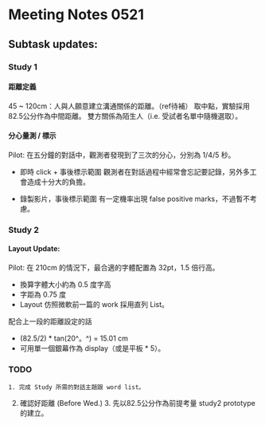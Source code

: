 # Meeting Notes 0521
## Subtask updates:

### Study 1

#### 距離定義

45 ~ 120cm：人與人願意建立溝通關係的距離。（ref待補）
取中點，實驗採用82.5公分作為中間距離。
雙方關係為陌生人（i.e. 受試者名單中隨機選取）。

#### 分心量測 / 標示

Pilot: 在五分鐘的對話中，觀測者發現到了三次的分心，分別為 1/4/5 秒。

* 即時 click + 事後標示範圍
觀測者在對話過程中經常會忘記要記錄，另外多工會造成十分大的負擔。

* 錄製影片，事後標示範圍
有一定機率出現 false positive marks，不過暫不考慮。

### Study 2

#### Layout Update:

Pilot: 在 210cm 的情況下，最合適的字體配置為 32pt，1.5 倍行高。
* 換算字體大小約為 0.5 度字高
* 字距為 0.75 度
* Layout 仿照微軟前一篇的 work 採用直列 List。

配合上一段的距離設定的話
* (82.5/2) * tan(20^。^) = 15.01 cm
* 可用單一個銀幕作為 display（或是平板 * 5）。

### TODO
	1. 完成 Study 所需的對話主題跟 word list。
2. 確認好距離 (Before Wed.)
	3. 先以82.5公分作為前提考量 study2 prototype 的建立。
